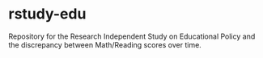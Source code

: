 # rstudy-edu
Repository for the Research Independent Study on Educational Policy and the discrepancy between Math/Reading scores over time.
